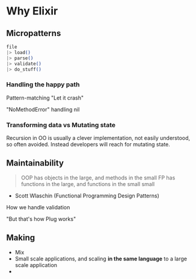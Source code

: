 # Why Elixir

## Micropatterns


```elixir
file
|> load()
|> parse()
|> validate()
|> do_stuff()
```

### Handling the happy path

Pattern-matching
"Let it crash"

"NoMethodError"
handling nil

### Transforming data vs Mutating state

Recursion in OO is usually a clever implementation, not easily
understood, so often avoided. Instead developers will reach for mutating
state.

## Maintainability

> OOP has objects in the large, and methods in the small
> FP has functions in the large, and functions in the small small
- Scott Wlaschin (Functional Programming Design Patterns)

How we handle validation

"But that's how Plug works"


## Making

- Mix
- Small scale applications, and scaling **in the same language** to a
    large scale application
-


